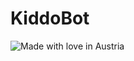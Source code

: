 # KiddoBot

![Made with love in Austria](https://madewithlove.now.sh/at?heart=true&colorA=%23ff0000&colorB=%23800040&template=for-the-badge)
